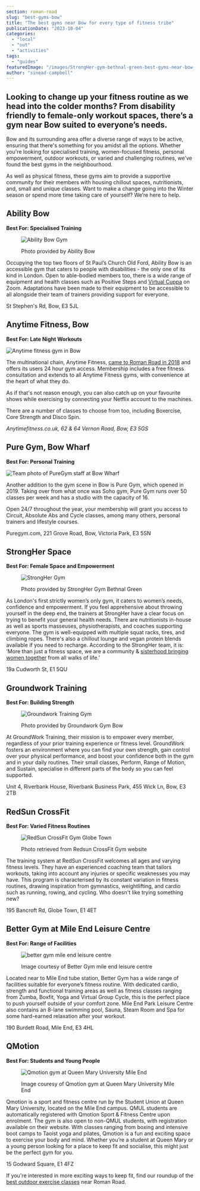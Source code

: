 ```yaml
---
section: roman-road
slug: "best-gyms-bow"
title: "The best gyms near Bow for every type of fitness tribe"
publicationDate: "2023-10-04"
categories: 
  - "local"
  - "out"
  - "activities"
tags: 
  - "guides"
featuredImage: "/images/StrongHer-gym-bethnal-green-best-gyms-near-bow-.jpg"
author: "sinead-campbell"
---
```


## Looking to change up your fitness routine as we head into the colder months? From disability friendly to female-only workout spaces, there’s a gym near Bow suited to everyone’s needs. 

Bow and its surrounding area offer a diverse range of ways to be active, ensuring that there's something for you amidst all the options. Whether you're looking for specialised training, women-focused fitness, personal empowerment, outdoor workouts, or varied and challenging routines, we’ve found the best gyms in the neighbourhood. 

As well as physical fitness, these gyms aim to provide a supportive community for their members with housing chillout spaces, nutritionists, and, small and unique classes. Want to make a change going into the Winter season or spend more time taking care of yourself? We’re here to help. 

## Ability Bow

**Best For: Specialised Training**

<figure>

![Ability Bow Gym](/images/Ability-Bow-1024x683.jpg)

<figcaption>

Photo provided by Ability Bow

</figcaption>

</figure>

Occupying the top two floors of St Paul’s Church Old Ford, Ability Bow is an accessible gym that caters to people with disabilities - the only one of its kind in London. Open to able-bodied members too, there is a wide range of equipment and health classes such as Positive Steps and [Virtual Cuppa](https://romanroadlondon.com/best-tea-places-bow-globe-town/) on Zoom. Adaptations have been made to their equipment to be accessible to all alongside their team of trainers providing support for everyone. 

St Stephen's Rd, Bow, E3 5JL

## Anytime Fitness, Bow

**Best For: Late Night Workouts**

![Anytime fitness gym in Bow](/images/Anytime-fitness-1-1024x683.jpg)

The multinational chain, Anytime Fitness, [came to Roman Road in 2018](https://romanroadlondon.com/anytime-fitness-bow/) and offers its users 24 hour gym access. Membership includes a free fitness consultation and extends to all Anytime Fitness gyms, with convenience at the heart of what they do.

As if that's not reason enough, you can also catch up on your favourite shows while exercising by connecting your Netflix account to the machines.

There are a number of classes to choose from too, including Boxercise, Core Strength and Disco Spin.

_Anytimefitness.co.uk, 62 & 64 Vernon Road, Bow, E3 5GS_

## Pure Gym, Bow Wharf

**Best For: Personal Training**

![Team photo of PureGym staff at Bow Wharf](/images/PureGym-opening-meet-the-team-1024x683.jpg)

Another addition to the gym scene in Bow is Pure Gym, which opened in 2019. Taking over from what once was Soho gym, Pure Gym runs over 50 classes per week and has a studio with the capacity of 16.

Open 24/7 throughout the year, your membership will grant you access to Circuit, Absolute Abs and Cycle classes, among many others, personal trainers and lifestyle courses.

Puregym.com, 221 Grove Road, Bow, Victoria Park, E3 5SN

## StrongHer Space

**Best For: Female Space and Empowerment**

<figure>

![StrongHer Gym](/images/StrongHer-gym-bethnal-green-best-gyms-near-bow--1024x683.jpg)

<figcaption>

Photo provided by StrongHer Gym Bethnal Green

</figcaption>

</figure>

As London's first strictly women’s only gym, it caters to women’s needs, confidence and empowerment. If you feel apprehensive about throwing yourself in the deep end, the trainers at StrongHer have a clear focus on trying to benefit your general health needs. There are nutritionists in-house as well as sports masseuses, physiotherapists, and coaches supporting everyone. The gym is well-equipped with multiple squat racks, tires, and climbing ropes. There's also a chillout lounge and vegan protein blends available if you need to recharge. According to the StrongHer team, it is: ‘More than just a fitness space, we are a community & [sisterhood bringing women together](https://romanroadlondon.com/talking-to-local-women-2019/) from all walks of life.’

19a Cudworth St, E1 5QU

## Groundwork Training

**Best For: Building Strength**

<figure>

![Groundwork Training Gym](/images/Groundworks-Gym-The-Best-Gyms-Near-Bow--1024x683.jpg)

<figcaption>

Photo provided by Groundwork Gym Bow

</figcaption>

</figure>

At GroundWork Training, their mission is to empower every member, regardless of your prior training experience or fitness level. GroundWork fosters an environment where you can find your own strength, gain control over your physical performance, and boost your confidence both in the gym and in your daily routines. Their small classes, Perform, Range of Motion, and Sustain, specialise in different parts of the body so you can feel supported. 

Unit 4, Riverbank House, Riverbank Business Park, 455 Wick Ln, Bow, E3 2TB

## RedSun CrossFit

**Best For: Varied Fitness Routines**

<figure>

![RedSun CrossFit Gym Globe Town](/images/Crossfit-Gym--1024x683.jpg)

<figcaption>

Photo retrieved from Redsun CrossFit Gym website

</figcaption>

</figure>

The training system at RedSun CrossFit welcomes all ages and varying fitness levels. They have an experienced coaching team that tailors workouts, taking into account any injuries or specific weaknesses you may have. This program is characterised by its constant variation in fitness routines, drawing inspiration from gymnastics, weightlifting, and cardio such as running, rowing, and cycling. Who doesn't like trying something new?

195 Bancroft Rd, Globe Town, E1 4ET

## Better Gym at Mile End Leisure Centre

**Best For: Range of Facilities**

<figure>

![better gym mile end leisure centre ](/images/better-gym-mile-end-leisure-centre-1-1-1024x683.jpg)

<figcaption>

Image courtesy of Better Gym mile end leisure centre

</figcaption>

</figure>

Located near to Mile End tube station, Better Gym has a wide range of facilities suitable for everyone’s fitness routine. With dedicated cardio, strength and functional training areas as well as fitness classes ranging from Zumba, Boxfit, Yoga and Virtual Group Cycle, this is the perfect place to push yourself outside of your comfort zone. Mile End Park Leisure Centre also contains an 8-lane swimming pool, Sauna, Steam Room and Spa for some hard-earned relaxation after your workout.

190 Burdett Road, Mile End, E3 4HL

## QMotion

**Best For: Students and Young People**

<figure>

![Qmotion gym at Queen Mary University Mile End ](/images/Qmotion-gym-queen-mary-university-mile-end--1024x683.jpg)

<figcaption>

Image couresy of Qmotion gym at Queen Mary University Mile End

</figcaption>

</figure>

Qmotion is a sport and fitness centre run by the Student Union at Queen Mary University, located on the Mile End campus. QMUL students are automatically registered with Qmotion Sport & Fitness Centre upon enrolment. The gym is also open to non-QMUL students, with registration available on their website. With classes ranging from boxing and intensive boot camps to Taoist yoga and pilates, Qmotion is a fun and exciting space to exercise your body and mind. Whether you’re a student at Queen Mary or a young person looking for a place to keep fit and socialise, this might just be the perfect gym for you.

15 Godward Square, E1 4FZ

If you're interested in more exciting ways to keep fit, find our roundup of the [best outdoor exercise classes](https://romanroadlondon.com/best-outdoor-exercise-classes/) near Roman Road.


